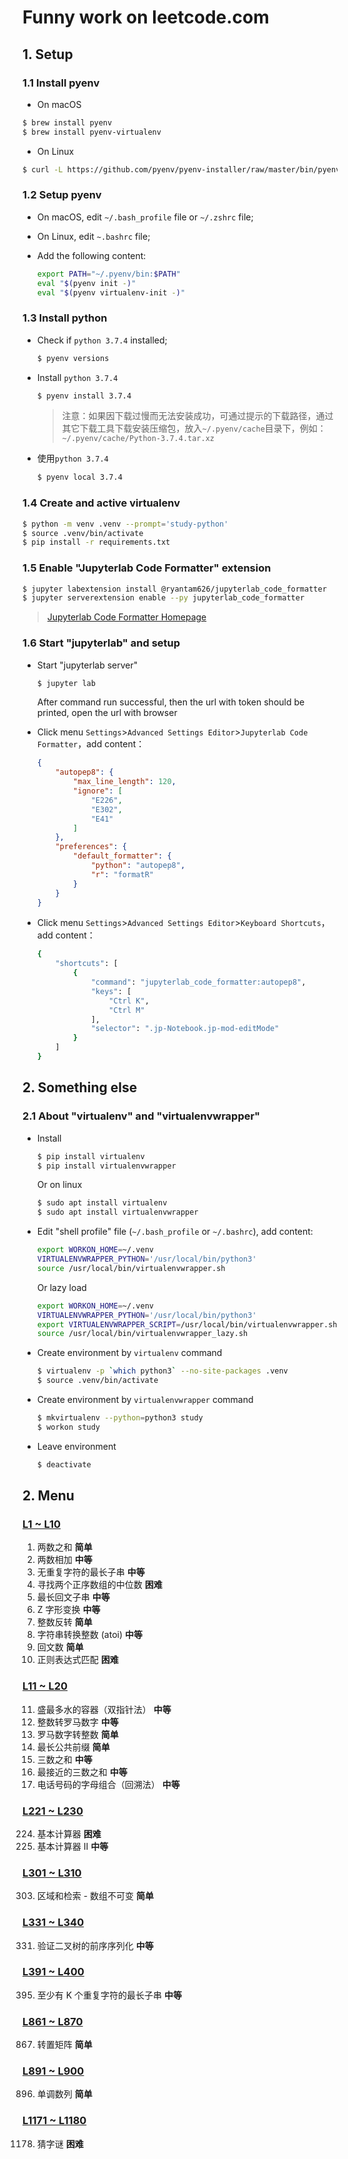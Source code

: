 # Funny work on leetcode.com

## 1. Setup

### 1.1 Install pyenv

- On macOS

```bash
$ brew install pyenv
$ brew install pyenv-virtualenv
```

- On Linux

````bash
$ curl -L https://github.com/pyenv/pyenv-installer/raw/master/bin/pyenv-installer | bash
````

### 1.2 Setup pyenv

- On macOS, edit `~/.bash_profile` file or `~/.zshrc` file;
- On Linux, edit `~.bashrc` file;
- Add the following content:

  ```bash
  export PATH="~/.pyenv/bin:$PATH"
  eval "$(pyenv init -)"
  eval "$(pyenv virtualenv-init -)"
  ```

### 1.3 Install python

- Check if `python 3.7.4` installed;

  ```bash
  $ pyenv versions
  ```

- Install `python 3.7.4`

  ```bash
  $ pyenv install 3.7.4
  ```

  > 注意：如果因下载过慢而无法安装成功，可通过提示的下载路径，通过其它下载工具下载安装压缩包，放入`~/.pyenv/cache`目录下，例如：`~/.pyenv/cache/Python-3.7.4.tar.xz`

- 使用`python 3.7.4`

  ```bash
  $ pyenv local 3.7.4
  ```

### 1.4 Create and active virtualenv

```bash
$ python -m venv .venv --prompt='study-python'
$ source .venv/bin/activate
$ pip install -r requirements.txt
```

### 1.5 Enable "Jupyterlab Code Formatter" extension

```bash
$ jupyter labextension install @ryantam626/jupyterlab_code_formatter
$ jupyter serverextension enable --py jupyterlab_code_formatter
```

> [Jupyterlab Code Formatter Homepage](https://jupyterlab-code-formatter.readthedocs.io/)

### 1.6 Start "jupyterlab" and setup

- Start "jupyterlab server"

  ```bash
  $ jupyter lab
  ```

  After command run successful, then the url with token should be printed, open the url with browser

- Click menu `Settings`>`Advanced Settings Editor`>`Jupyterlab Code Formatter`，add content：

  ```json
  {
      "autopep8": {
          "max_line_length": 120,
          "ignore": [
              "E226",
              "E302",
              "E41"
          ]
      },
      "preferences": {
          "default_formatter": {
              "python": "autopep8",
              "r": "formatR"
          }
      }
  }
  ```

- Click menu `Settings`>`Advanced Settings Editor`>`Keyboard Shortcuts`，add content：

  ```bash
  {
      "shortcuts": [
          {
              "command": "jupyterlab_code_formatter:autopep8",
              "keys": [
                  "Ctrl K",
                  "Ctrl M"
              ],
              "selector": ".jp-Notebook.jp-mod-editMode"
          }
      ]
  }
  ```

## 2. Something else

### 2.1 About "virtualenv" and "virtualenvwrapper"

- Install

  ```bash
  $ pip install virtualenv
  $ pip install virtualenvwrapper
  ```

  Or on linux

  ```bash
  $ sudo apt install virtualenv
  $ sudo apt install virtualenvwrapper
  ```

- Edit "shell profile" file (`~/.bash_profile` or `~/.bashrc`), add content:

  ```bash
  export WORKON_HOME=~/.venv
  VIRTUALENVWRAPPER_PYTHON='/usr/local/bin/python3'
  source /usr/local/bin/virtualenvwrapper.sh
  ```

  Or lazy load

  ```bash
  export WORKON_HOME=~/.venv
  VIRTUALENVWRAPPER_PYTHON='/usr/local/bin/python3'
  export VIRTUALENVWRAPPER_SCRIPT=/usr/local/bin/virtualenvwrapper.sh
  source /usr/local/bin/virtualenvwrapper_lazy.sh
  ```

- Create environment by `virtualenv` command

  ```bash
  $ virtualenv -p `which python3` --no-site-packages .venv
  $ source .venv/bin/activate
  ```

- Create environment by `virtualenvwrapper` command

  ```bash
  $ mkvirtualenv --python=python3 study
  $ workon study
  ```

- Leave environment

  ```bash
  $ deactivate
  ```

## 2. Menu

### [L1 ~ L10](./L01~L10.ipynb)

1. 两数之和 **简单**
2. 两数相加 **中等**
3. 无重复字符的最长子串 **中等**
4. 寻找两个正序数组的中位数 **困难**
5. 最长回文子串 **中等**
6. Z 字形变换 **中等**
7. 整数反转 **简单**
8. 字符串转换整数 (atoi) **中等**
9. 回文数 **简单**
10. 正则表达式匹配 **困难**

### [L11 ~ L20](./L11~L20.ipynb)

11. 盛最多水的容器（双指针法） **中等**
12. 整数转罗马数字 **中等**
13. 罗马数字转整数 **简单**
14. 最长公共前缀 **简单**
15. 三数之和 **中等**
16. 最接近的三数之和 **中等**
17. 电话号码的字母组合（回溯法） **中等**

### [L221 ~ L230](./L221~L230.ipynb)

224. 基本计算器 **困难**
227. 基本计算器 II **中等**

### [L301 ~ L310](./L301~L310.ipynb)

303. 区域和检索 - 数组不可变 **简单**

### [L331 ~ L340](./L331~L340.ipynb)

331. 验证二叉树的前序序列化 **中等**

### [L391 ~ L400](./L391~L400.ipynb)

395. 至少有 K 个重复字符的最长子串 **中等**

### [L861 ~ L870](./L861~L870.ipynb)

867. 转置矩阵 **简单**

### [L891 ~ L900](./L891~L900.ipynb)

896. 单调数列 **简单**

### [L1171 ~ L1180](./L1171~L1180.ipynb)

1178. 猜字谜 **困难**